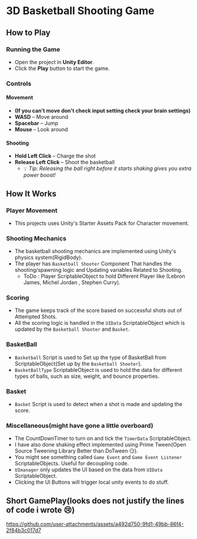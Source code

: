 # 3D Basketball Shooting Game

## How to Play

### Running the Game
- Open the project in **Unity Editor**.
- Click the **Play** button to start the game.

### Controls

#### Movement
- **(If you can't move don't check input setting check your brain settings)**
- **WASD** – Move around
- **Spacebar** – Jump
- **Mouse** – Look around

#### Shooting
- **Hold Left Click** – Charge the shot
- **Release Left Click** – Shoot the basketball
    - 💡 *Tip: Releasing the ball right before it starts shaking gives you extra power boost!*

## How It Works
### Player Movement
- This projects uses Unity's Starter Assets Pack for Character movement.

### Shooting Mechanics
- The basketball shooting mechanics are implemented using Unity's physics system(RigidBody).
- The player has `Basketball Shooter` Component That handles the shooting/spawning logic and Updating variables Related to Shooting.
   - ToDo : Player ScriptableObject to hold Different Player like (Lebron James, Michel Jordan , Stephen Curry).

### Scoring
- The game keeps track of the score based on successful shots out of Attempted Shots.
- All the scoring logic is handled in the `UIData` ScriptableObject which is updated by the `Basketball Shooter` and `Basket`.

### BasketBall
- `Basketball` Script is used to Set up the type of BasketBall from ScriptableObject(Set up by the `Basketball Shooter`).
- `BasketBallType` ScriptableObject is used to hold the data for different types of balls, such as size, weight, and bounce properties.

### Basket
- `Basket` Script is used to detect when a shot is made and updating the score.

### Miscellaneous(might have gone a little overboard)
- The CountDownTimer to turn on and tick the `TimerData` ScriptableObject.
- I have also done shaking effect implemented using Prime Tween(Open Source Tweening Library Better than DoTween 😏).
- You might see something called `Game Event` and `Game Event Listener` ScriptableObjects. Useful for decoupling code.
- `UImanager` only updates the UI based on the data from `UIData` ScriptableObject.
- Clicking the UI Buttons will trigger local unity events to do stuff.
## Short GamePlay(looks does not justify the lines of code i wrote 😢)
https://github.com/user-attachments/assets/a492d750-9fd1-49bb-86f4-2f84b3c017d7
